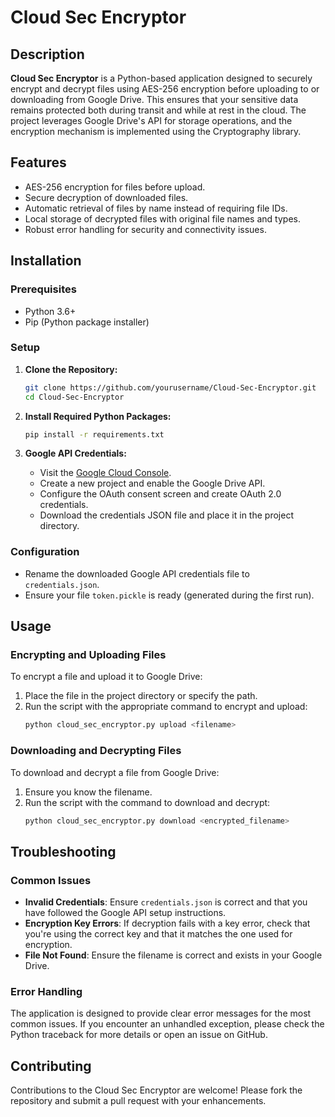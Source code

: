 # Cloud Sec Encryptor

## Description
**Cloud Sec Encryptor** is a Python-based application designed to securely encrypt and decrypt files using AES-256 encryption before uploading to or downloading from Google Drive. This ensures that your sensitive data remains protected both during transit and while at rest in the cloud. The project leverages Google Drive's API for storage operations, and the encryption mechanism is implemented using the Cryptography library.

## Features
- AES-256 encryption for files before upload.
- Secure decryption of downloaded files.
- Automatic retrieval of files by name instead of requiring file IDs.
- Local storage of decrypted files with original file names and types.
- Robust error handling for security and connectivity issues.

## Installation

### Prerequisites
- Python 3.6+
- Pip (Python package installer)

### Setup
1. **Clone the Repository:**
   ```bash
   git clone https://github.com/yourusername/Cloud-Sec-Encryptor.git
   cd Cloud-Sec-Encryptor
   ```

2. **Install Required Python Packages:**
   ```bash
   pip install -r requirements.txt
   ```

3. **Google API Credentials:**
   - Visit the [Google Cloud Console](https://console.cloud.google.com/).
   - Create a new project and enable the Google Drive API.
   - Configure the OAuth consent screen and create OAuth 2.0 credentials.
   - Download the credentials JSON file and place it in the project directory.

### Configuration
- Rename the downloaded Google API credentials file to `credentials.json`.
- Ensure your file `token.pickle` is ready (generated during the first run).

## Usage

### Encrypting and Uploading Files
To encrypt a file and upload it to Google Drive:
1. Place the file in the project directory or specify the path.
2. Run the script with the appropriate command to encrypt and upload:
   ```bash
   python cloud_sec_encryptor.py upload <filename>
   ```

### Downloading and Decrypting Files
To download and decrypt a file from Google Drive:
1. Ensure you know the filename.
2. Run the script with the command to download and decrypt:
   ```bash
   python cloud_sec_encryptor.py download <encrypted_filename>
   ```

## Troubleshooting

### Common Issues
- **Invalid Credentials**: Ensure `credentials.json` is correct and that you have followed the Google API setup instructions.
- **Encryption Key Errors**: If decryption fails with a key error, check that you're using the correct key and that it matches the one used for encryption.
- **File Not Found**: Ensure the filename is correct and exists in your Google Drive.

### Error Handling
The application is designed to provide clear error messages for the most common issues. If you encounter an unhandled exception, please check the Python traceback for more details or open an issue on GitHub.

## Contributing
Contributions to the Cloud Sec Encryptor are welcome! Please fork the repository and submit a pull request with your enhancements.